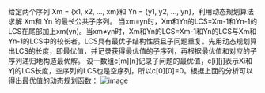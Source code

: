 给定两个序列 Xm = {x1, x2, …, xm}和 Yn = {y1, y2, …, yn}，利用动态规划算法求解 Xm和 Yn 的最长公共子序列。
当xm=yn时，Xm和Yn的LCS=Xm-1和Yn-1的LCS在尾部加上xm(yn)。当xm≠yn时，Xm和Yn的LCS=Xm-1和Yn的LCS与Xm和Yn-1的LCS中的较长者。LCS具有最优子结构性质且子问题重复。先用动态规划算出LCS的长度，即最优值，并记录获得最优值的子序列，再根据最优值和对应的子序列递归地构造最优解。
设一数组c[m][n]记录子问题的最优值，c[i][j]表示Xi和Yj的LCS长度，空序列的LCS也是空序列，所以c[0][0]=0。根据上面的分析可以得出最优值的动态规划函数：
![image](https://user-images.githubusercontent.com/55118194/192785862-b4fc7111-6491-44b3-8b7a-47d56e414318.png)
